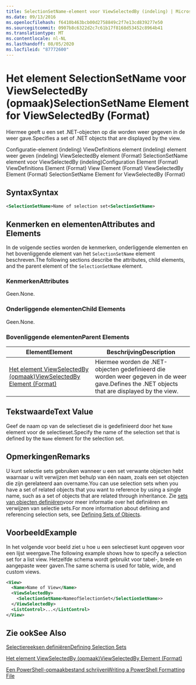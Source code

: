 ```yaml
---
title: SelectionSetName-element voor ViewSelectedBy (indeling) | Microsoft Docs
ms.date: 09/13/2016
ms.openlocfilehash: f6410b463bcb00d2758849c2f7e13cd839277e50
ms.sourcegitcommit: 0907b8c6322d2c7c61b17f8168d53452c8964b41
ms.translationtype: MT
ms.contentlocale: nl-NL
ms.lasthandoff: 08/05/2020
ms.locfileid: "87772600"
---
```

# <a name="selectionsetname-element-for-viewselectedby-format"></a><span data-ttu-id="ebeef-102">Het element SelectionSetName voor ViewSelectedBy (opmaak)</span><span class="sxs-lookup"><span data-stu-id="ebeef-102">SelectionSetName Element for ViewSelectedBy (Format)</span></span>

<span data-ttu-id="ebeef-103">Hiermee geeft u een set .NET-objecten op die worden weer gegeven in de weer gave.</span><span class="sxs-lookup"><span data-stu-id="ebeef-103">Specifies a set of .NET objects that are displayed by the view.</span></span>

<span data-ttu-id="ebeef-104">Configuratie-element (indeling) ViewDefinitions element (indeling) element weer geven (indeling) ViewSelectedBy element (Format) SelectionSetName element voor ViewSelectedBy (indeling)</span><span class="sxs-lookup"><span data-stu-id="ebeef-104">Configuration Element (Format) ViewDefinitions Element (Format) View Element (Format) ViewSelectedBy Element (Format) SelectionSetName Element for ViewSelectedBy (Format)</span></span>

## <a name="syntax"></a><span data-ttu-id="ebeef-105">Syntax</span><span class="sxs-lookup"><span data-stu-id="ebeef-105">Syntax</span></span>

```xml
<SelectionSetName>Name of selection set<SelectionSetName>
```

## <a name="attributes-and-elements"></a><span data-ttu-id="ebeef-106">Kenmerken en elementen</span><span class="sxs-lookup"><span data-stu-id="ebeef-106">Attributes and Elements</span></span>

<span data-ttu-id="ebeef-107">In de volgende secties worden de kenmerken, onderliggende elementen en het bovenliggende element van het `SelectionSetName` element beschreven.</span><span class="sxs-lookup"><span data-stu-id="ebeef-107">The following sections describe the attributes, child elements, and the parent element of the `SelectionSetName` element.</span></span>

### <a name="attributes"></a><span data-ttu-id="ebeef-108">Kenmerken</span><span class="sxs-lookup"><span data-stu-id="ebeef-108">Attributes</span></span>

<span data-ttu-id="ebeef-109">Geen.</span><span class="sxs-lookup"><span data-stu-id="ebeef-109">None.</span></span>

### <a name="child-elements"></a><span data-ttu-id="ebeef-110">Onderliggende elementen</span><span class="sxs-lookup"><span data-stu-id="ebeef-110">Child Elements</span></span>

<span data-ttu-id="ebeef-111">Geen.</span><span class="sxs-lookup"><span data-stu-id="ebeef-111">None.</span></span>

### <a name="parent-elements"></a><span data-ttu-id="ebeef-112">Bovenliggende elementen</span><span class="sxs-lookup"><span data-stu-id="ebeef-112">Parent Elements</span></span>

|<span data-ttu-id="ebeef-113">Element</span><span class="sxs-lookup"><span data-stu-id="ebeef-113">Element</span></span>|<span data-ttu-id="ebeef-114">Beschrijving</span><span class="sxs-lookup"><span data-stu-id="ebeef-114">Description</span></span>|
|-------------|-----------------|
|[<span data-ttu-id="ebeef-115">Het element ViewSelectedBy (opmaak)</span><span class="sxs-lookup"><span data-stu-id="ebeef-115">ViewSelectedBy Element (Format)</span></span>](./viewselectedby-element-format.md)|<span data-ttu-id="ebeef-116">Hiermee worden de .NET-objecten gedefinieerd die worden weer gegeven in de weer gave.</span><span class="sxs-lookup"><span data-stu-id="ebeef-116">Defines the .NET objects that are displayed by the view.</span></span>|

## <a name="text-value"></a><span data-ttu-id="ebeef-117">Tekstwaarde</span><span class="sxs-lookup"><span data-stu-id="ebeef-117">Text Value</span></span>

<span data-ttu-id="ebeef-118">Geef de naam op van de selectieset die is gedefinieerd door het `Name` element voor de selectieset.</span><span class="sxs-lookup"><span data-stu-id="ebeef-118">Specify the name of the selection set that is defined by the `Name` element for the selection set.</span></span>

## <a name="remarks"></a><span data-ttu-id="ebeef-119">Opmerkingen</span><span class="sxs-lookup"><span data-stu-id="ebeef-119">Remarks</span></span>

<span data-ttu-id="ebeef-120">U kunt selectie sets gebruiken wanneer u een set verwante objecten hebt waarnaar u wilt verwijzen met behulp van één naam, zoals een set objecten die zijn gerelateerd aan overname.</span><span class="sxs-lookup"><span data-stu-id="ebeef-120">You can use selection sets when you have a set of related objects that you want to reference by using a single name, such as a set of objects that are related through inheritance.</span></span> <span data-ttu-id="ebeef-121">Zie [sets van objecten definiëren](./defining-selection-sets.md)voor meer informatie over het definiëren en verwijzen van selectie sets.</span><span class="sxs-lookup"><span data-stu-id="ebeef-121">For more information about defining and referencing selection sets, see [Defining Sets of Objects](./defining-selection-sets.md).</span></span>

## <a name="example"></a><span data-ttu-id="ebeef-122">Voorbeeld</span><span class="sxs-lookup"><span data-stu-id="ebeef-122">Example</span></span>

<span data-ttu-id="ebeef-123">In het volgende voor beeld ziet u hoe u een selectieset kunt opgeven voor een lijst weergave.</span><span class="sxs-lookup"><span data-stu-id="ebeef-123">The following example shows how to specify a selection set for a list view.</span></span> <span data-ttu-id="ebeef-124">Hetzelfde schema wordt gebruikt voor tabel-, brede en aangepaste weer gaven.</span><span class="sxs-lookup"><span data-stu-id="ebeef-124">The same schema is used for table, wide, and custom views.</span></span>

```xml
<View>
  <Name>Name of View</Name>
  <ViewSelectedBy>
    <SelectionSetName>NameofSelectionSet</SelectionSetName>>
  </ViewSelectedBy>
  <ListControl>...</ListControl>
</View>
```

## <a name="see-also"></a><span data-ttu-id="ebeef-125">Zie ook</span><span class="sxs-lookup"><span data-stu-id="ebeef-125">See Also</span></span>

[<span data-ttu-id="ebeef-126">Selectiereeksen definiëren</span><span class="sxs-lookup"><span data-stu-id="ebeef-126">Defining Selection Sets</span></span>](./defining-selection-sets.md)

[<span data-ttu-id="ebeef-127">Het element ViewSelectedBy (opmaak)</span><span class="sxs-lookup"><span data-stu-id="ebeef-127">ViewSelectedBy Element (Format)</span></span>](./viewselectedby-element-format.md)

[<span data-ttu-id="ebeef-128">Een PowerShell-opmaakbestand schrijven</span><span class="sxs-lookup"><span data-stu-id="ebeef-128">Writing a PowerShell Formatting File</span></span>](./writing-a-powershell-formatting-file.md)
